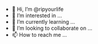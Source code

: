- 👋 Hi, I’m @ripyourlife
- 👀 I’m interested in ...
- 🌱 I’m currently learning ...
- 💞️ I’m looking to collaborate on ...
- 📫 How to reach me ...

<!---
ripyourlife/ripyourlife is a ✨ special ✨ repository because its `README.md` (this file) appears on your GitHub profile.
You can click the Preview link to take a look at your changes.
--->
